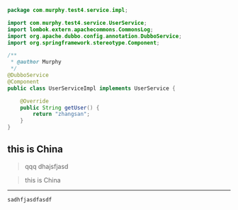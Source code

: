 ```java
package com.murphy.test4.service.impl;

import com.murphy.test4.service.UserService;
import lombok.extern.apachecommons.CommonsLog;
import org.apache.dubbo.config.annotation.DubboService;
import org.springframework.stereotype.Component;

/**
 * @author Murphy
 */
@DubboService
@Component
public class UserServiceImpl implements UserService {

    @Override
    public String getUser() {
        return "zhangsan";
    }
}

```
## this is China
>qqq
> dhajsfjasd

>this is China

---
```javascript
sadhfjasdfasdf
```
